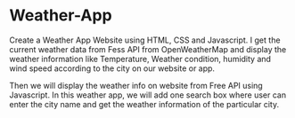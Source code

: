 ﻿# Weather-App

Create a Weather App Website using HTML, CSS and Javascript. I get the current weather data from Fess API from OpenWeatherMap and display the weather information like Temperature, Weather condition, humidity and wind speed according to the city on our website or app. 

Then we will display the weather info on website from Free API using Javascript. In this weather app, we will add one search box where user can enter the city name and get the weather information of the particular city.
